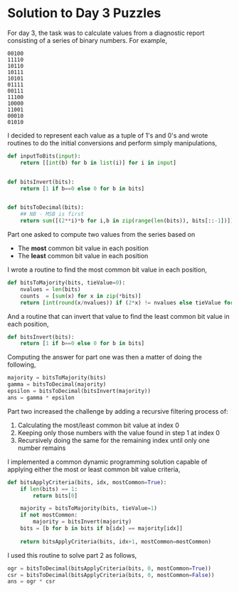 # Solution to Day 3 Puzzles

For day 3, the task was to calculate values from a diagnostic report consisting of
a series of binary numbers. For example,

```
00100
11110
10110
10111
10101
01111
00111
11100
10000
11001
00010
01010
```

I decided to represent each value as a tuple of 1's and 0's and wrote routines
to do the initial conversions and perform simply manipulations,

```python
def inputToBits(input):
    return [[int(b) for b in list(i)] for i in input]


def bitsInvert(bits):
    return [1 if b==0 else 0 for b in bits]


def bitsToDecimal(bits):
    ## NB - MSB is first
    return sum([(2**i)*b for i,b in zip(range(len(bits)), bits[::-1])])
```

Part one asked to compute two values from the series based on

- The **most** common bit value in each position
- The **least** common bit value in each position

I wrote a routine to find the most common bit value in each position,

```python
def bitsToMajority(bits, tieValue=0):
    nvalues = len(bits)
    counts  = [sum(x) for x in zip(*bits)]
    return [int(round(x/nvalues)) if (2*x) != nvalues else tieValue for x in counts]
```

And a routine that can invert that value to find the least common bit value
in each position,

```python
def bitsInvert(bits):
    return [1 if b==0 else 0 for b in bits]
```

Computing the answer for part one was then a matter of doing the following,

```python
majority = bitsToMajority(bits)        
gamma = bitsToDecimal(majority)
epsilon = bitsToDecimal(bitsInvert(majority))
ans = gamma * epsilon
```

Part two increased the challenge by adding a recursive filtering process of:

1. Calculating the most/least common bit value at index 0
2. Keeping only those numbers with the value found in step 1 at index 0
3. Recursively doing the same for the remaining index until only one number remains

I implemented a common dynamic programming solution capable of applying either
the most or least common bit value criteria,

```python
def bitsApplyCriteria(bits, idx, mostCommon=True):   
    if len(bits) == 1:
        return bits[0]

    majority = bitsToMajority(bits, tieValue=1)     
    if not mostCommon:
        majority = bitsInvert(majority)
    bits = [b for b in bits if b[idx] == majority[idx]]
    
    return bitsApplyCriteria(bits, idx+1, mostCommon=mostCommon)
```

I used this routine to solve part 2 as follows,

```python
ogr = bitsToDecimal(bitsApplyCriteria(bits, 0, mostCommon=True))
csr = bitsToDecimal(bitsApplyCriteria(bits, 0, mostCommon=False))
ans = ogr * csr
```
